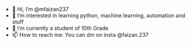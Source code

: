 - 👋 Hi, I’m @mfaizan237
- 👀 I’m interested in learning python, machine learning, automation and stuff
- 🌱 I’m currently a student of 10th Grade
- 📫 How to reach me: You can dm on insta @faizan.237

<!---
mfaizan237/mfaizan237 is a ✨ special ✨ repository because its `README.md` (this file) appears on your GitHub profile.
You can click the Preview link to take a look at your changes.
--->
